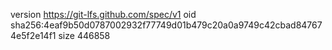 version https://git-lfs.github.com/spec/v1
oid sha256:4eaf9b50d0787002932f77749d01b479c20a0a9749c42cbad847674e5f2e14f1
size 446858
